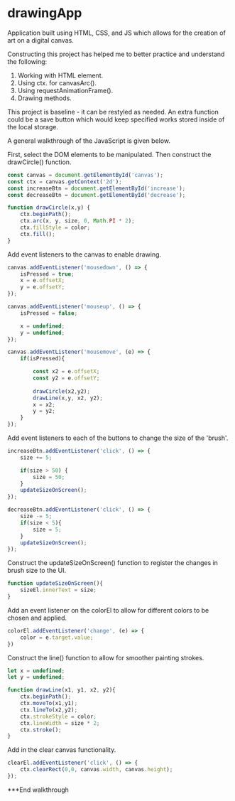 # drawingApp
Application built using HTML, CSS, and JS which allows for the creation of art on a digital canvas.

Constructing this project has helped me to better practice and understand the following:
1) Working with HTML <canvas> element.
2) Using ctx. for canvasArc().
3) Using requestAnimationFrame().
4) Drawing methods.

This project is baseline - it can be restyled as needed. An extra function could be a save button which would keep specified works stored inside of the local storage.

A general walkthrough of the JavaScript is given below.

First, select the DOM elements to be manipulated. Then construct the drawCircle() function.
```JavaScript
const canvas = document.getElementById('canvas');
const ctx = canvas.getContext('2d');
const increaseBtn = document.getElementById('increase');
const decreaseBtn = document.getElementById('decrease');

function drawCircle(x,y) {
    ctx.beginPath();
    ctx.arc(x, y, size, 0, Math.PI * 2);
    ctx.fillStyle = color;
    ctx.fill();
}
```

Add event listeners to the canvas to enable drawing.
```JavaScript
canvas.addEventListener('mousedown', () => {
    isPressed = true;
    x = e.offsetX;
    y = e.offsetY;
});

canvas.addEventListener('mouseup', () => {
    isPressed = false;

    x = undefined;
    y = undefined;
});

canvas.addEventListener('mousemove', (e) => {
    if(isPressed){

        const x2 = e.offsetX;
        const y2 = e.offsetY;
        
        drawCircle(x2,y2);
        drawLine(x,y, x2, y2);
        x = x2;
        y = y2;
    }
});
```

Add event listeners to each of the buttons to change the size of the 'brush'.
```JavaScript
increaseBtn.addEventListener('click', () => {
    size += 5;

    if(size > 50) {
        size = 50;
    }
    updateSizeOnScreen();
});

decreaseBtn.addEventListener('click', () => {
    size -= 5;
    if(size < 5){
        size = 5;
    }
    updateSizeOnScreen();
});
```

Construct the updateSizeOnScreen() function to register the changes in brush size to the UI.
```JavaScript
function updateSizeOnScreen(){
    sizeEl.innerText = size;
}
```

Add an event listener on the colorEl to allow for different colors to be chosen and applied.
```JavaScript
colorEl.addEventListener('change', (e) => {
    color = e.target.value;
})
```

Construct the line() function to allow for smoother painting strokes.
```JavaScript
let x = undefined;
let y = undefined;

function drawLine(x1, y1, x2, y2){
    ctx.beginPath();
    ctx.moveTo(x1,y1);
    ctx.lineTo(x2,y2);
    ctx.strokeStyle = color;
    ctx.lineWidth = size * 2;
    ctx.stroke();
}
```

Add in the clear canvas functionality.
```JavaScript
clearEl.addEventListener('click', () => {
    ctx.clearRect(0,0, canvas.width, canvas.height);
});
```

***End walkthrough

